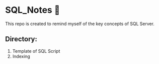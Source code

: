 # SQL_Notes 📝

This repo is created to remind myself of the key concepts of SQL Server.

## Directory:
1. Template of SQL Script
2. Indexing
